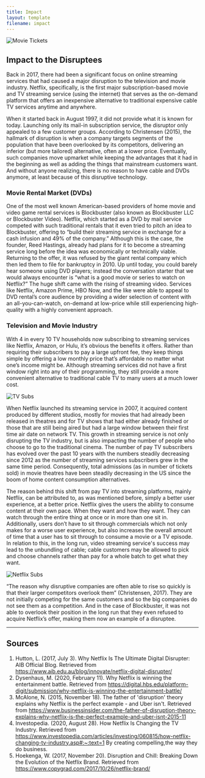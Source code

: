 ```yaml
---
title: Impact
layout: template
filename: impact
--- 
```


![Movie Tickets](https://github.com/imcrisanto/mms-142/blob/main/movie%20tix%20sold.jpg)

## Impact to the Disruptees

Back in 2017, there had been a significant focus on online streaming services that had caused a major disruption to the television and movie industry. Netflix, specifically, is the first major subscription-based movie and TV streaming service (using the internet) that serves as the on-demand platform that offers an inexpensive alternative to traditional expensive cable TV services anytime and anywhere. 

When it started back in August 1997, it did not provide what it is known for today. Launching only its mail-in subscription service, the disruptor only appealed to a few customer groups. According to Christensen (2015), the hallmark of disruption is when a company targets segments of the population that have been overlooked by its competitors, delivering an inferior (but more tailored) alternative, often at a lower price. Eventually, such companies move upmarket while keeping the advantages that it had in the beginning as well as adding the things that mainstream customers want. And without anyone realizing, there is no reason to have cable and DVDs anymore, at least because of this disruptive technology. 

### Movie Rental Market (DVDs)

One of the most well known American-based providers of home movie and video game rental services is Blockbuster (also known as Blockbuster LLC or Blockbuster Video). Netflix, which started as a DVD by mail service competed with such traditional rentals that it even tried to pitch an idea to Blockbuster, offering to “build their streaming service in exchange for a cash infusion and 49% of the company.” Although this is the case, the founder, Reed Hastings, already had plans for it to become a streaming service long before the idea was economically or technically viable. Returning to the offer, it was refused by the giant rental company which then led them to file for bankruptcy in 2010. Up until today, you could barely hear someone using DVD players; instead the conversation starter that we would always encounter is “what is a good movie or series to watch on Netflix?” The huge shift came with the rising of streaming video. Services like Netflix, Amazon Prime, HBO Now, and the like were able to appeal to DVD rental’s core audience by providing a wider selection of content with an all-you-can-watch, on-demand at low-price while still experiencing high-quality with a highly convenient approach. 

### Television and Movie Industry

With 4 in every 10 TV households now subscribing to streaming services like Netflix, Amazon, or Hulu, it’s obvious the benefits it offers. Rather than requiring their subscribers to pay a large upfront fee, they keep things simple by offering a low monthly price that’s affordable no matter what one’s income might be. Although streaming services did not have a first window right into any of their programming, they still provide a more convenient alternative to traditional cable TV to many users at a much lower cost. 

![TV Subs](https://github.com/imcrisanto/mms-142/blob/main/tv%20subs.jpg)

When Netflix launched its streaming service in 2007, it acquired content produced by different studios, mostly for movies that had already been released in theatres and for TV shows that had either already finished or those that are still being aired but had a large window between their first time air date on network TV. This growth in streaming service is not only disrupting the TV industry, but is also impacting the number of people who choose to go to the traditional cinema. The number of pay TV subscribers has evolved over the past 10 years with the numbers steadily decreasing since 2012 as the number of streaming services subscribers grew in the same time period. Consequently, total admissions (as in number of tickets sold) in movie theatres have been steadily decreasing in the US since the boom of home content consumption alternatives.

The reason behind this shift from pay TV into streaming platforms, mainly Netflix, can be attributed to, as was mentioned before, simply a better user experience, at a better price. Netflix gives the users the ability to consume content at their own pace. When they want and how they want. They can watch through the entire thing at once or in more than one sit in. Additionally, users don’t have to sit through commercials which not only makes for a worse user experience, but also increases the overall amount of time that a user has to sit through to consume a movie or a TV episode. In relation to this, in the long run, video streaming service's success may lead to the unbundling of cable; cable customers may be allowed to pick and choose channels rather than pay for a whole batch to get what they want.

![Netflix Subs](https://github.com/imcrisanto/mms-142/blob/main/netflix%20subs.jpg)

“The reason why disruptive companies are often able to rise so quickly is that their larger competitors overlook them” (Christensen, 2017). They are not initially competing for the same customers and so the big companies do not see them as a competition. And in the case of Blockbuster, it was not able to overlook their position in the long run that they even refused to acquire Netflix’s offer, making them now an example of a disruptee.


***

## Sources 

1. Hutton, L. (2017, July 3). Why Netflix Is The Ultimate Digital Disrupter: AIB Official Blog. Retrieved from https://www.aib.edu.au/blog/innovate/netflix-digital-disrupter/
2. Dysenhaus, M. (2020, February 11). Why Netflix is winning the entertainment battle. Retrieved from https://digital.hbs.edu/platform-digit/submission/why-netflix-is-winning-the-entertainment-battle/
3. McAlone, N. (2015, November 18). The father of 'disruption' theory explains why Netflix is the perfect example - and Uber isn't. Retrieved from https://www.businessinsider.com/the-father-of-disruption-theory-explains-why-netflix-is-the-perfect-example-and-uber-isnt-2015-11
4. Investopedia. (2020, August 28). How Netflix Is Changing the TV Industry. Retrieved from https://www.investopedia.com/articles/investing/060815/how-netflix-changing-tv-industry.asp#:~:text=1﻿ By creating compelling,the way they do business.
5. Hoekenga, W. (2017, November 20). Disruption and Chill: Breaking Down the Evolution of the Netflix Brand. Retrieved from https://www.copygrad.com/2017/10/26/netflix-brand/

